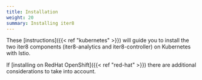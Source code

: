 ```yaml
---
title: Installation
weight: 20
summary: Installing iter8
---
```


These [instructions]({{< ref "kubernetes" >}}) will guide you to install the two iter8 components (iter8-analytics and iter8-controller) on Kubernetes with Istio.

If [installing on RedHat OpenShift]({{< ref "red-hat" >}}) there are additional considerations to take into account.